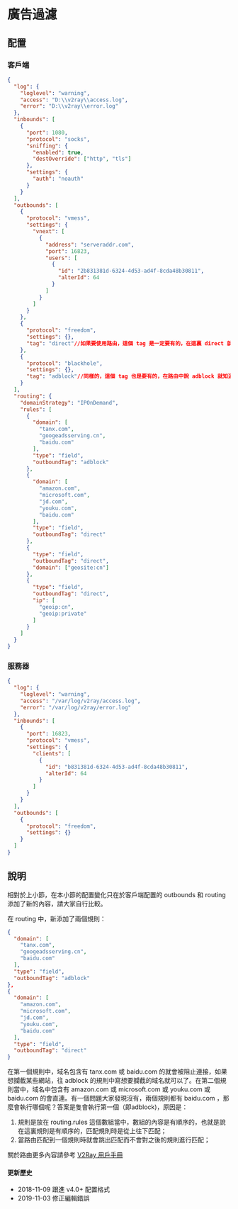 # 廣告過濾

## 配置

### 客戶端

```json
{
  "log": {
    "loglevel": "warning",
    "access": "D:\\v2ray\\access.log",
    "error": "D:\\v2ray\\error.log"
  },
  "inbounds": [
    {
      "port": 1080,
      "protocol": "socks",
      "sniffing": {
        "enabled": true,
        "destOverride": ["http", "tls"]
      },
      "settings": {
        "auth": "noauth"
      }
    }
  ],
  "outbounds": [
    {
      "protocol": "vmess",
      "settings": {
        "vnext": [
          {
            "address": "serveraddr.com",
            "port": 16823,
            "users": [
              {
                "id": "2b831381d-6324-4d53-ad4f-8cda48b30811",  
                "alterId": 64
              }
            ]
          }
        ]
      }
    },
    {
      "protocol": "freedom",
      "settings": {},
      "tag": "direct"//如果要使用路由，這個 tag 是一定要有的，在這裏 direct 就是 freedom 的一個標號，在路由中說 direct V2Ray 就知道是這裏的 freedom 了
    },
    {
      "protocol": "blackhole",
      "settings": {},
      "tag": "adblock"//同樣的，這個 tag 也是要有的，在路由中說 adblock 就知道是這裏的 blackhole（黑洞） 了
    }
  ],
  "routing": {
    "domainStrategy": "IPOnDemand",
    "rules": [
      {
        "domain": [
          "tanx.com",
          "googeadsserving.cn",
          "baidu.com"
        ],
        "type": "field",
        "outboundTag": "adblock"       
      },
      {
        "domain": [
          "amazon.com",
          "microsoft.com",
          "jd.com",
          "youku.com",
          "baidu.com"
        ],
        "type": "field",
        "outboundTag": "direct"
      },
      {
        "type": "field",
        "outboundTag": "direct",
        "domain": ["geosite:cn"]
      },
      {
        "type": "field",
        "outboundTag": "direct",
        "ip": [
          "geoip:cn",
          "geoip:private"
        ]
      }
    ]
  }
}
```

### 服務器

```json
{
  "log": {
    "loglevel": "warning",
    "access": "/var/log/v2ray/access.log",
    "error": "/var/log/v2ray/error.log"
  },
  "inbounds": [
    {
      "port": 16823,
      "protocol": "vmess",    
      "settings": {
        "clients": [
          {
            "id": "b831381d-6324-4d53-ad4f-8cda48b30811",
            "alterId": 64
          }
        ]
      }
    }
  ],
  "outbounds": [
    {
      "protocol": "freedom",
      "settings": {}
    }
  ]
}
```

## 說明

相對於上小節，在本小節的配置變化只在於客戶端配置的 outbounds 和 routing 添加了新的內容，請大家自行比較。

在 routing 中，新添加了兩個規則：

```json
{
  "domain": [
    "tanx.com",
    "googeadsserving.cn",
    "baidu.com"
  ],
  "type": "field",
  "outboundTag": "adblock"       
},
{
  "domain": [
    "amazon.com",
    "microsoft.com",
    "jd.com",
    "youku.com",
    "baidu.com"
  ],
  "type": "field",
  "outboundTag": "direct"
}
```

在第一個規則中，域名包含有 tanx.com 或 baidu.com 的就會被阻止連接，如果想攔截某些網站，往 adblock 的規則中寫想要攔截的域名就可以了。在第二個規則當中，域名中包含有 amazon.com 或 microsoft.com 或 youku.com 或 baidu.com 的會直連。有一個問題大家發現沒有，兩個規則都有 baidu.com ，那麼會執行哪個呢？答案是隻會執行第一個（即adblock)，原因是：
1. 規則是放在 routing.rules 這個數組當中，數組的內容是有順序的，也就是說在這裏規則是有順序的，匹配規則時是從上往下匹配；
2. 當路由匹配到一個規則時就會跳出匹配而不會對之後的規則進行匹配；

關於路由更多內容請參考 [V2Ray 用戶手冊](https://www.v2ray.com/chapter_02/03_routing.html)

#### 更新歷史

- 2018-11-09 跟進 v4.0+ 配置格式
- 2019-11-03 修正編輯錯誤
